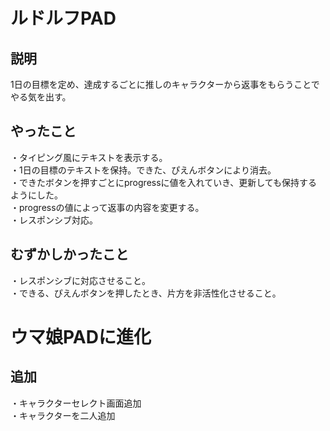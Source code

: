 # ルドルフPAD

## 説明
1日の目標を定め、達成するごとに推しのキャラクターから返事をもらうことでやる気を出す。

## やったこと
・タイピング風にテキストを表示する。  
・1日の目標のテキストを保持。できた、ぴえんボタンにより消去。  
・できたボタンを押すごとにprogressに値を入れていき、更新しても保持するようにした。  
・progressの値によって返事の内容を変更する。  
・レスポンシブ対応。

## むずかしかったこと
・レスポンシブに対応させること。  
・できる、ぴえんボタンを押したとき、片方を非活性化させること。

# ウマ娘PADに進化

## 追加
・キャラクターセレクト画面追加  
・キャラクターを二人追加